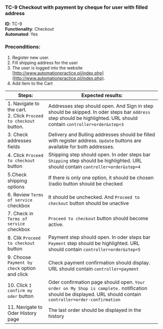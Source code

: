### TC-9 Checkout with payment by cheque for user with filled address 

**ID**: TC-9  
**Functionality**: Checkout  
**Automated**: Yes

### Preconditions:
1. Register new user.
2. Fill shipping address for the user
3. The user is logged into the website [http://www.automationpractice.pl/index.php](http://www.automationpractice.pl/index.php).
4. Add item to the Cart

| Steps:                                                             | Expected results:                                                                                                                                                      |  
|--------------------------------------------------------------------|------------------------------------------------------------------------------------------------------------------------------------------------------------------------|  
| 1. Navigate to the cart.<br>2. Click `Proceed to checkout` button. | Addresses step should open. And Sign in step should be skipped.  In oder steps bar  `Address` step should be highlighted. URL should contain `controller=order&step=3` |  
| 3. Check addresses fields                                          | Delivery and Bulling addresses should be filled with register address. `Update` buttons are available for both addresses.                                              |  
| 4. Click `Proceed to checkout` button                              | Shipping step should open. In oder steps bar  `Shipping` step should be highlighted. URL should contain `controller=order&step=4`                                      |  
| 5.Check shipping options                                           | If there is only one option, it should be chosen (radio button should be checked                                                                                       |  
| 6. Review `Terms of service` checkbox                              | It should be unchecked. And `Proceed to checkout` button should be unactive                                                                                            |  
| 7. Check in `Terms of service` checkbox                            | `Proceed to checkout` button should become active.                                                                                                                     |  
| 8. Clik `Proceed to checkout` button                               | Payment step should open. In oder steps bar  `Payment` step should be highlighted. URL should contain `controller=order&step=5`                                        |
| 9. Choose `Payment by check` option and click                      | Check payment confirmation should display. URL should contain `controller=payment`                                                                                     |
| 10. Click `I confirm my oder` button                               | Oder confirmation page should open. `Your order on My Shop is complete.` notification should be displayed. URL should contain `controller=order-confirmation`          |
| 11. Navigate to Oder History page                                  | The last order should be displayed in the history                                                                                                                      |
  

